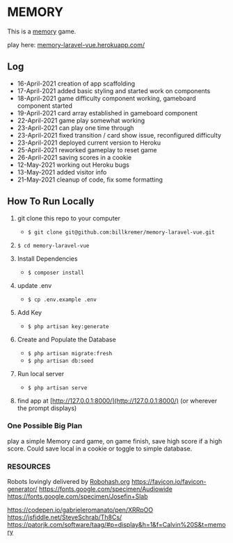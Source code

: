 # MEMORY

This is a [memory](https://www.dictionary.com/browse/memory) game.

play here: [memory-laravel-vue.herokuapp.com/](http://memory-laravel-vue.herokuapp.com/)


## Log

* 16-April-2021 creation of app scaffolding
* 17-April-2021 added basic styling and started work on components
* 18-April-2021 game difficulty component working, gameboard component started
* 19-April-2021 card array established in gameboard component
* 22-April-2021 game play somewhat working
* 23-April-2021 can play one time through
* 23-April-2021 fixed transition / card show issue, reconfigured difficulty
* 23-April-2021 deployed current version to Heroku
* 25-April-2021 reworked gameplay to reset game
* 26-April-2021 saving scores in a cookie
* 12-May-2021 working out Heroku bugs
* 13-May-2021 added visitor info
* 21-May-2021 cleanup of code, fix some formatting
## How To Run Locally

1. git clone this repo to your computer
    * ```$ git clone git@github.com:billkremer/memory-laravel-vue.git```
2. ```$ cd memory-laravel-vue```
3. Install Dependencies
    * ```$ composer install```
4. update .env
    * ```$ cp .env.example .env```
5. Add Key
    * ```$ php artisan key:generate```

6. Create and Populate the Database 
    * ```$ php artisan migrate:fresh```
    * ```$ php artisan db:seed```

7. Run local server
    * ```$ php artisan serve```
8. find app at [http://127.0.0.1:8000/](http://127.0.0.1:8000/) (or wherever the prompt displays)


### One Possible Big Plan
play a simple Memory card game, on game finish, save high score if a high score. Could save local in a cookie or toggle to simple database.


### RESOURCES

Robots lovingly delivered by [Robohash.org](https://robohash.org/)
https://favicon.io/favicon-generator/
https://fonts.google.com/specimen/Audiowide
https://fonts.google.com/specimen/Josefin+Slab

https://codepen.io/gabrieleromanato/pen/XRRpOO
https://jsfiddle.net/SteveSchrab/Th8Cs/
https://patorjk.com/software/taag/#p=display&h=1&f=Calvin%20S&t=memory
